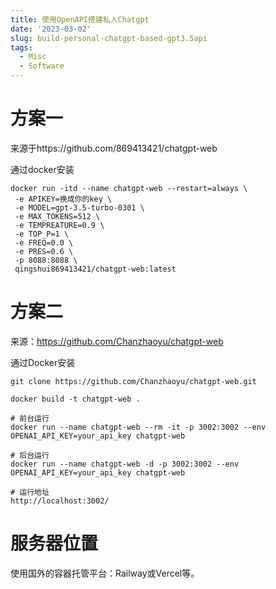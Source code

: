 ```yaml
---
title: 使用OpenAPI搭建私人Chatgpt
date: '2023-03-02'
slug: build-personal-chatgpt-based-gpt3.5api
tags:
  - Misc
  - Software
---
```


# 方案一
来源于https://github.com/869413421/chatgpt-web

通过docker安装
```shell
docker run -itd --name chatgpt-web --restart=always \
 -e APIKEY=换成你的key \
 -e MODEL=gpt-3.5-turbo-0301 \
 -e MAX_TOKENS=512 \
 -e TEMPREATURE=0.9 \
 -e TOP_P=1 \
 -e FREQ=0.0 \
 -e PRES=0.6 \
 -p 8088:8088 \
 qingshui869413421/chatgpt-web:latest
```

# 方案二
来源：https://github.com/Chanzhaoyu/chatgpt-web

通过Docker安装
```shell
git clone https://github.com/Chanzhaoyu/chatgpt-web.git

docker build -t chatgpt-web .

# 前台运行
docker run --name chatgpt-web --rm -it -p 3002:3002 --env OPENAI_API_KEY=your_api_key chatgpt-web

# 后台运行
docker run --name chatgpt-web -d -p 3002:3002 --env OPENAI_API_KEY=your_api_key chatgpt-web

# 运行地址
http://localhost:3002/

```

# 服务器位置
使用国外的容器托管平台：Railway或Vercel等。

